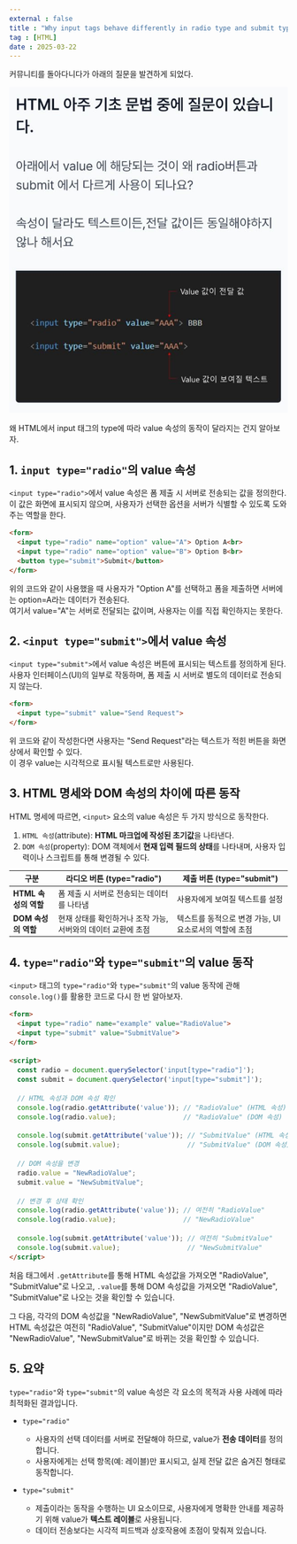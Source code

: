 ```yaml
---
external : false
title : "Why input tags behave differently in radio type and submit type"
tag : [HTML]
date : 2025-03-22
---
```


커뮤니티를 돌아다니다가 아래의 질문을 발견하게 되었다.  

![input 태그 value 질문](https://github.com/WoojinJeonkr/woojin-blog/blob/main/public/images/html_question.jpg?raw=true)

왜 HTML에서 input 태그의 type에 따라 value 속성의 동작이 달라지는 건지 알아보자.

## 1. `input type="radio"`의 value 속성

`<input type="radio">`에서 value 속성은 폼 제출 시 서버로 전송되는 값을 정의한다.  
이 값은 화면에 표시되지 않으며, 사용자가 선택한 옵션을 서버가 식별할 수 있도록 도와주는 역할을 한다.  

```html
<form>
  <input type="radio" name="option" value="A"> Option A<br>
  <input type="radio" name="option" value="B"> Option B<br>
  <button type="submit">Submit</button>
</form>
```

위의 코드와 같이 사용했을 때 사용자가 "Option A"를 선택하고 폼을 제출하면 서버에는 option=A라는 데이터가 전송된다.  
여기서 value="A"는 서버로 전달되는 값이며, 사용자는 이를 직접 확인하지는 못한다.

## 2. `<input type="submit">`에서 value 속성

`<input type="submit">`에서 value 속성은 버튼에 표시되는 텍스트를 정의하게 된다.  
사용자 인터페이스(UI)의 일부로 작동하며, 폼 제출 시 서버로 별도의 데이터로 전송되지 않는다.

```html
<form>
  <input type="submit" value="Send Request">
</form>
```

위 코드와 같이 작성한다면 사용자는 "Send Request"라는 텍스트가 적힌 버튼을 화면 상에서 확인할 수 있다.  
이 경우 value는 시각적으로 표시될 텍스트로만 사용된다.

## 3. HTML 명세와 DOM 속성의 차이에 따른 동작

HTML 명세에 따르면, `<input>` 요소의 value 속성은 두 가지 방식으로 동작한다.

1. `HTML 속성`(attribute): **HTML 마크업에 작성된 초기값**을 나타낸다.
2. `DOM 속성`(property): DOM 객체에서 **현재 입력 필드의 상태**를 나타내며, 사용자 입력이나 스크립트를 통해 변경될 수 있다.  

| **구분**              | **라디오 버튼 (type="radio")**                                   | **제출 버튼 (type="submit")**                              |
|-----------------------|-----------------------------------------------------------------|----------------------------------------------------------|
| **HTML 속성의 역할**  | 폼 제출 시 서버로 전송되는 데이터를 나타냄                        | 사용자에게 보여질 텍스트를 설정                           |
| **DOM 속성의 역할**   | 현재 상태를 확인하거나 조작 가능, 서버와의 데이터 교환에 초점       | 텍스트를 동적으로 변경 가능, UI 요소로서의 역할에 초점    |

## 4. `type="radio"`와 `type="submit"`의 value 동작

`<input>` 태그의 `type="radio"`와 `type="submit"`의 value 동작에 관해 `console.log()`를 활용한 코드로 다시 한 번 알아보자.  

```html
<form>
  <input type="radio" name="example" value="RadioValue">
  <input type="submit" value="SubmitValue">
</form>

<script>
  const radio = document.querySelector('input[type="radio"]');
  const submit = document.querySelector('input[type="submit"]');

  // HTML 속성과 DOM 속성 확인
  console.log(radio.getAttribute('value')); // "RadioValue" (HTML 속성)
  console.log(radio.value);                 // "RadioValue" (DOM 속성)

  console.log(submit.getAttribute('value')); // "SubmitValue" (HTML 속성)
  console.log(submit.value);                 // "SubmitValue" (DOM 속성)

  // DOM 속성을 변경
  radio.value = "NewRadioValue";
  submit.value = "NewSubmitValue";

  // 변경 후 상태 확인
  console.log(radio.getAttribute('value')); // 여전히 "RadioValue"
  console.log(radio.value);                 // "NewRadioValue"

  console.log(submit.getAttribute('value')); // 여전히 "SubmitValue"
  console.log(submit.value);                 // "NewSubmitValue"
</script>
```

처음 태그에서 `.getAttribute`를 통해 HTML 속성값을 가져오면 "RadioValue", "SubmitValue"로 나오고, `.value`를 통해 DOM 속성값을 가져오면 "RadioValue", "SubmitValue"로 나오는 것을 확인할 수 있습니다.  

그 다음, 각각의 DOM 속성값을 "NewRadioValue", "NewSubmitValue"로 변경하면 HTML 속성값은 여전히 "RadioValue", "SubmitValue"이지만 DOM 속성값은 "NewRadioValue", "NewSubmitValue"로 바뀌는 것을 확인할 수 있습니다.

## 5. 요약

`type="radio"`와 `type="submit"`의 value 속성은 각 요소의 목적과 사용 사례에 따라 최적화된 결과입니다.

- `type="radio"`
  - 사용자의 선택 데이터를 서버로 전달해야 하므로, value가 **전송 데이터**를 정의합니다.
  - 사용자에게는 선택 항목(예: 레이블)만 표시되고, 실제 전달 값은 숨겨진 형태로 동작합니다.

- `type="submit"`
  - 제출이라는 동작을 수행하는 UI 요소이므로, 사용자에게 명확한 안내를 제공하기 위해 value가 **텍스트 레이블**로 사용됩니다.
  - 데이터 전송보다는 시각적 피드백과 상호작용에 초점이 맞춰져 있습니다.
